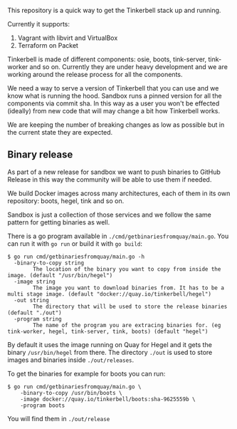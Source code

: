 This repository is a quick way to get the Tinkerbell stack up and running.

Currently it supports:

1. Vagrant with libvirt and VirtualBox
2. Terraform on Packet

Tinkerbell is made of different components: osie, boots, tink-server,
tink-worker and so on. Currently they are under heavy development and we are
working around the release process for all the components.

We need a way to serve a version of Tinkerbell that you can use and we know what
is running the hood. Sandbox runs a pinned version for all the components via
commit sha. In this way as a user you won't be effected (ideally) from new code
that will may change a bit how Tinkerbell works.

We are keeping the number of breaking changes as low as possible but in the current
state they are expected.

## Binary release

As part of a new release for sandbox we want to push binaries to GitHub Release
in this way the community will be able to use them if needed.

We build Docker images across many architectures, each of them in its own
repository: boots, hegel, tink and so on.

Sandbox is just a collection of those services and we follow the same pattern
for getting binaries as well.

There is a go program available in `./cmd/getbinariesfromquay/main.go`. You can
run it with `go run` or build it with `go build`:

```terminal
$ go run cmd/getbinariesfromquay/main.go -h
  -binary-to-copy string
        The location of the binary you want to copy from inside the image. (default "/usr/bin/hegel")
  -image string
        The image you want to download binaries from. It has to be a multi stage image. (default "docker://quay.io/tinkerbell/hegel")
  -out string
        The directory that will be used to store the release binaries (default "./out")
  -program string
        The name of the program you are extracing binaries for. (eg tink-worker, hegel, tink-server, tink, boots) (default "hegel")
```

By default it uses the image running on Quay for Hegel and it gets the binary
`/usr/bin/hegel` from there. The directory `./out` is used to store images and
binaries inside `./out/releases`.

To get the binaries for example for boots you can run:

```terminal
$ go run cmd/getbinariesfromquay/main.go \
    -binary-to-copy /usr/bin/boots \
    -image docker://quay.io/tinkerbell/boots:sha-9625559b \
    -program boots
```

You will find them in `./out/release`
